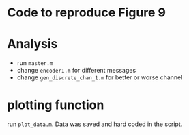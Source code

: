 # Code to reproduce Figure 9
# Analysis
- run `master.m`
- change `encoder1.m` for different messages
- change `gen_discrete_chan_1.m` for better or worse channel

# plotting function 
run `plot_data.m`. Data was saved and hard coded in the script.
